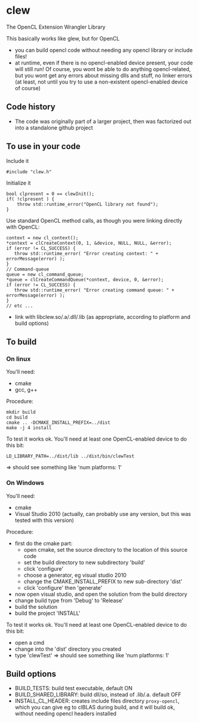# clew
The OpenCL Extension Wrangler Library

This basically works like glew, but for OpenCL
- you can build opencl code without needing any opencl library or include files!
- at runtime, even if there is no opencl-enabled device present, your code will still run!  Of course, you wont be able to do anything opencl-related, but you wont get any errors about missing dlls and stuff, no linker errors (at least, not until you try to use a non-existent opencl-enabled device of course)

## Code history

* The code was originally part of a larger project, then was factorized out into a standalone github project

## To use in your code

Include it
```
#include "clew.h"
```

Initialize it
```
bool clpresent = 0 == clewInit();
if( !clpresent ) {
    throw std::runtime_error("OpenCL library not found");
}
```

Use standard OpenCL method calls, as though you were linking directly with OpenCL:

```
context = new cl_context();
*context = clCreateContext(0, 1, &device, NULL, NULL, &error);
if (error != CL_SUCCESS) {
   throw std::runtime_error( "Error creating context: " + errorMessage(error) );
}
// Command-queue
queue = new cl_command_queue;
*queue = clCreateCommandQueue(*context, device, 0, &error);
if (error != CL_SUCCESS) {
   throw std::runtime_error( "Error creating command queue: " + errorMessage(error) );
}
// etc ...
```

* link with libclew.so/.a/.dll/.lib (as appropriate, according to platform and build options)

## To build

### On linux

You'll need:
* cmake
* gcc, g++

Procedure:
```
mkdir build
cd build
cmake .. -DCMAKE_INSTALL_PREFIX=../dist
make -j 4 install
```

To test it works ok.  You'll need at least one OpenCL-enabled device to do this bit:
```
LD_LIBRARY_PATH=../dist/lib ../dist/bin/clewTest
```
=> should see something like 'num platforms: 1'


### On Windows

You'll need:
* cmake
* Visual Studio 2010 (actually, can probably use any version, but this was tested with this version)

Procedure:
* first do the cmake part:
  * open cmake, set the source directory to the location of this source code
  * set the build directory to new subdirectory 'build'
  * click 'configure'
  * choose a generator, eg visual studio 2010
  * change the CMAKE_INSTALL_PREFIX to new sub-directory 'dist'
  * click 'configure' then 'generate'
* now open visual studio, and open the solution from the build directory
* change build type from 'Debug' to 'Release'
* build the solution
* build the project 'INSTALL'

To test it works ok.  You'll need at least one OpenCL-enabled device to do this bit:
* open a cmd
* change into the 'dist' directory you created
* type 'clewTest'
=> should see something like 'num platforms: 1'

## Build options

* BUILD_TESTS: build test executable, default ON
* BUILD_SHARED_LIBRARY: build dll/so, instead of .lib/.a.  default OFF
* INSTALL_CL_HEADER: creates include files directory `proxy-opencl`, which you can give eg to clBLAS during build, and it will build ok, without needing opencl headers installed

